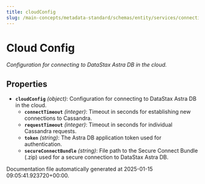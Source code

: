 ```yaml
---
title: cloudConfig
slug: /main-concepts/metadata-standard/schemas/entity/services/connections/database/cassandra/cloudconfig
---
```


# Cloud Config

*Configuration for connecting to DataStax Astra DB in the cloud.*

## Properties

- **`cloudConfig`** *(object)*: Configuration for connecting to DataStax Astra DB in the cloud.
  - **`connectTimeout`** *(integer)*: Timeout in seconds for establishing new connections to Cassandra.
  - **`requestTimeout`** *(integer)*: Timeout in seconds for individual Cassandra requests.
  - **`token`** *(string)*: The Astra DB application token used for authentication.
  - **`secureConnectBundle`** *(string)*: File path to the Secure Connect Bundle (.zip) used for a secure connection to DataStax Astra DB.


Documentation file automatically generated at 2025-01-15 09:05:41.923720+00:00.
